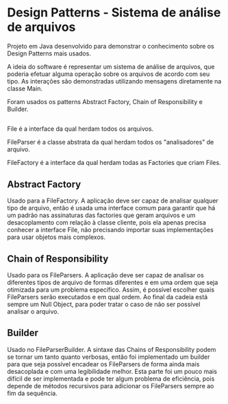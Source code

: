 # Design Patterns - Sistema de análise de arquivos
Projeto em Java desenvolvido para demonstrar o conhecimento sobre os Design Patterns mais usados.

A ideia do software é representar um sistema de análise de arquivos, que poderia efetuar alguma operação sobre os arquivos de acordo com seu tipo. As interações são demonstradas utilizando mensagens diretamente na classe Main.

Foram usados os patterns Abstract Factory, Chain of Responsibility e Builder.

## 

File é a interface da qual herdam todos os arquivos.

FileParser é a classe abstrata da qual herdam todos os "analisadores" de arquivo.

FileFactory é a interface da qual herdam todas as Factories que criam Files.

## Abstract Factory
Usado para a FileFactory. A aplicação deve ser capaz de analisar qualquer tipo de arquivo, então é usada uma interface comum para garantir que há um padrão nas assinaturas das factories que geram arquivos e um desacoplamento com relação à classe cliente, pois ela apenas precisa conhecer a interface File, não precisando importar suas implementações para usar objetos mais complexos.

## Chain of Responsibility
Usado para os FileParsers. A aplicação deve ser capaz de analisar os diferentes tipos de arquivo de formas diferentes e em uma ordem que seja otimizada para um problema específico. Assim, é possível escolher quais FileParsers serão executados e em qual ordem. Ao final da cadeia está sempre um Null Object, para poder tratar o caso de não ser possível analisar o arquivo.

## Builder
Usado no FileParserBuilder. A sintaxe das Chains of Responsibility podem se tornar um tanto quanto verbosas, então foi implementado um builder para que seja possível encadear os FileParsers de forma ainda mais desacoplada e com uma legibilidade melhor. Esta parte foi um pouco mais difícil de ser implementada e pode ter algum problema de eficiência, pois depende de métodos recursivos para adicionar os FileParsers sempre ao fim da sequência.
